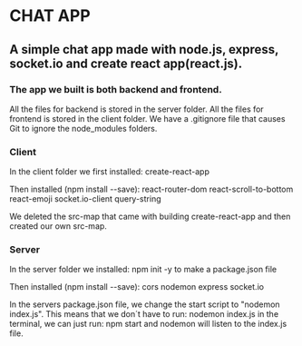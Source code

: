 # CHAT APP

## A simple chat app made with node.js, express, socket.io and create react app(react.js). 

### The app we built is both backend and frontend. 
All the files for backend is stored in the server folder. All the files for frontend is stored in the client folder. We have a .gitignore file that causes Git to ignore the node_modules folders.

### Client
In the client folder we first installed:
create-react-app

Then installed (npm install --save):
react-router-dom
react-scroll-to-bottom
react-emoji
socket.io-client
query-string

We deleted the src-map that came with building create-react-app and then created our own src-map.
    
### Server
In the server folder we installed:
npm init -y to make a package.json file

Then installed (npm install --save):
cors
nodemon
express
socket.io

In the servers package.json file, we change the start script to "nodemon index.js". This means that we don´t have to run: nodemon index.js in the terminal, we can just run: npm start and nodemon will listen to the index.js file.

